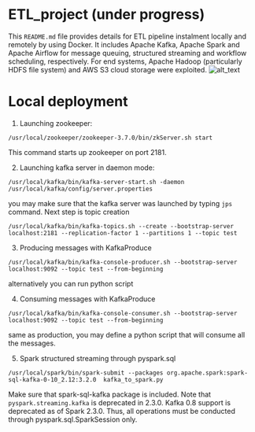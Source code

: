 # ETL_project (under progress)
This ```README.md``` file provides details for ETL pipeline instalment locally and remotely by using Docker. It includes Apache Kafka, Apache Spark and Apache Airflow for message queuing, structured streaming and workflow scheduling, respectively. For end systems, Apache Hadoop (particularly HDFS file system) and AWS S3 cloud storage were exploited. 
![alt_text](https://github.com/Gitnuts/kafka_spark_project/blob/main/schema_2.png)

# Local deployment

1) Launching zookeeper:
```
/usr/local/zookeeper/zookeeper-3.7.0/bin/zkServer.sh start
```
This command starts up zookeeper on port 2181.

2) Launching kafka server in daemon mode:
```
/usr/local/kafka/bin/kafka-server-start.sh -daemon /usr/local/kafka/config/server.properties
```
you may make sure that the kafka server was launched by typing ```jps``` command. Next step is topic creation
```
/usr/local/kafka/bin/kafka-topics.sh --create --bootstrap-server localhost:2181 --replication-factor 1 --partitions 1 --topic test
```
3) Producing messages with KafkaProduce
```
/usr/local/kafka/bin/kafka-console-producer.sh --bootstrap-server localhost:9092 --topic test --from-beginning
```
alternatively you can run python script 

4) Consuming messages with KafkaProduce
```
/usr/local/kafka/bin/kafka-console-consumer.sh --bootstrap-server localhost:9092 --topic test --from-beginning
```
same as production, you may define a python script that will consume all the messages.

5) Spark structured streaming through pyspark.sql
```
/usr/local/spark/bin/spark-submit --packages org.apache.spark:spark-sql-kafka-0-10_2.12:3.2.0  kafka_to_spark.py
```
Make sure that spark-sql-kafka package is included. Note that ```pyspark.streaming.kafka``` is deprecated in 2.3.0. Kafka 0.8 support is deprecated as of Spark 2.3.0. Thus, all operations must be conducted through pyspark.sql.SparkSession only.
